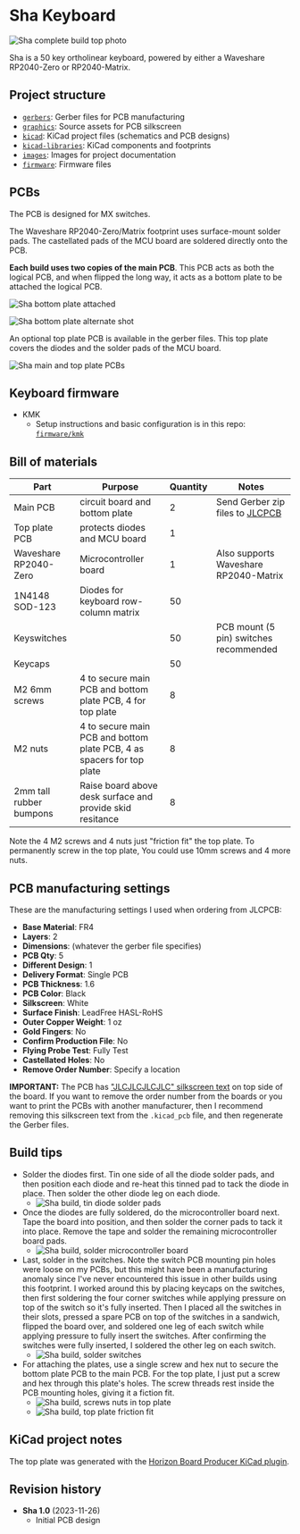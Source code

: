 # Sha Keyboard

![Sha complete build top photo](images/sha-complete-top.jpg)

Sha is a 50 key ortholinear keyboard, powered by either a Waveshare RP2040-Zero or RP2040-Matrix.

## Project structure

* [`gerbers`](gerbers): Gerber files for PCB manufacturing
* [`graphics`](graphics): Source assets for PCB silkscreen
* [`kicad`](kicad): KiCad project files (schematics and PCB designs)
* [`kicad-libraries`](kicad-libraries): KiCad components and footprints
* [`images`](images): Images for project documentation
* [`firmware`](firmware): Firmware files

## PCBs

The PCB is designed for MX switches.

The Waveshare RP2040-Zero/Matrix footprint uses surface-mount solder pads. The castellated pads of the MCU board are soldered directly onto the PCB.

**Each build uses two copies of the main PCB**. This PCB acts as both the logical PCB, and when flipped the long way, it acts as a bottom plate to be attached the logical PCB.

![Sha bottom plate attached](images/sha-complete-bottom.jpg)

![Sha bottom plate alternate shot](images/sha-bottom-plate-attached.jpg)

An optional top plate PCB is available in the gerber files. This top plate covers the diodes and the solder pads of the MCU board.

![Sha main and top plate PCBs](images/sha-pcbs-top.jpg)

## Keyboard firmware

* KMK
    * Setup instructions and basic configuration is in this repo: [`firmware/kmk`](firmware/kmk)

## Bill of materials

Part | Purpose | Quantity | Notes
---- | ------- | -------- | -----
Main PCB  | circuit board and bottom plate | 2 | Send Gerber zip files to [JLCPCB](https://jlcpcb.com/)
Top plate PCB | protects diodes and MCU board | 1 |
Waveshare RP2040-Zero | Microcontroller board | 1 | Also supports Waveshare RP2040-Matrix
1N4148 SOD-123 | Diodes for keyboard row-column matrix | 50 |
Keyswitches |  | 50 | PCB mount (5 pin) switches recommended
Keycaps |  | 50
M2 6mm screws | 4 to secure main PCB and bottom plate PCB, 4 for top plate | 8 |
M2 nuts | 4 to secure main PCB and bottom plate PCB, 4 as spacers for top plate | 8 |
2mm tall rubber bumpons | Raise board above desk surface and provide skid resitance | 8 | 

Note the 4 M2 screws and 4 nuts just "friction fit" the top plate. To permanently screw in the top plate, You could use 10mm screws and 4 more nuts.

## PCB manufacturing settings

These are the manufacturing settings I used when ordering from JLCPCB:

* **Base Material**: FR4
* **Layers**: 2
* **Dimensions**: (whatever the gerber file specifies)
* **PCB Qty**: 5
* **Different Design**: 1
* **Delivery Format**: Single PCB
* **PCB Thickness**: 1.6
* **PCB Color**: Black
* **Silkscreen**: White
* **Surface Finish**: LeadFree HASL-RoHS
* **Outer Copper Weight**: 1 oz
* **Gold Fingers**: No
* **Confirm Production File**: No
* **Flying Probe Test**: Fully Test
* **Castellated Holes**: No
* **Remove Order Number**: Specify a location

**IMPORTANT:** The PCB has ["JLCJLCJLCJLC" silkscreen text](https://support.jlcpcb.com/article/28-how-to-remove-order-number-from-your-pcb) on top side of the board. If you want to remove the order number from the boards or you want to print the PCBs with another manufacturer, then I recommend removing this silkscreen text from the `.kicad_pcb` file, and then regenerate the Gerber files.

## Build tips

* Solder the diodes first. Tin one side of all the diode solder pads, and then position each diode and re-heat this tinned pad to tack the diode in place. Then solder the other diode leg on each diode.
     * ![Sha build, tin diode solder pads](images/sha-tin-diode-pads.jpg)
* Once the diodes are fully soldered, do the microcontroller board next. Tape the board into position, and then solder the corner pads to tack it into place. Remove the tape and solder the remaining microcontroller board pads.
     * ![Sha build, solder microcontroller board](images/sha-solder-microcontroller-board.jpg)
* Last, solder in the switches. Note the switch PCB mounting pin holes were loose on my PCBs, but this might have been a manufacturing anomaly since I've never encountered this issue in other builds using this footprint. I worked around this by placing keycaps on the switches, then first soldering the four corner switches while applying pressure on top of the switch so it's fully inserted. Then I placed all the switches in their slots, pressed a spare PCB on top of the switches in a sandwich, flipped the board over, and soldered one leg of each switch while applying pressure to fully insert the switches. After confirming the switches were fully inserted, I soldered the other leg on each switch.
     * ![Sha build, solder switches](images/sha-solder-switches.jpg)
* For attaching the plates, use a single screw and hex nut to secure the bottom plate PCB to the main PCB. For the top plate, I just put a screw and hex through this plate's holes. The screw threads rest inside the PCB mounting holes, giving it a fiction fit.
     * ![Sha build, screws nuts in top plate](images/sha-top-plate-screws-nuts.jpg)
     * ![Sha build, top plate friction fit](images/sha-rp2040-matrix-closeup.jpg)

## KiCad project notes

The top plate was generated with the [Horizon Board Producer KiCad plugin](https://github.com/skarrmann/horizon#kicad-project-notes).

## Revision history

* **Sha 1.0** (2023-11-26)
     * Initial PCB design